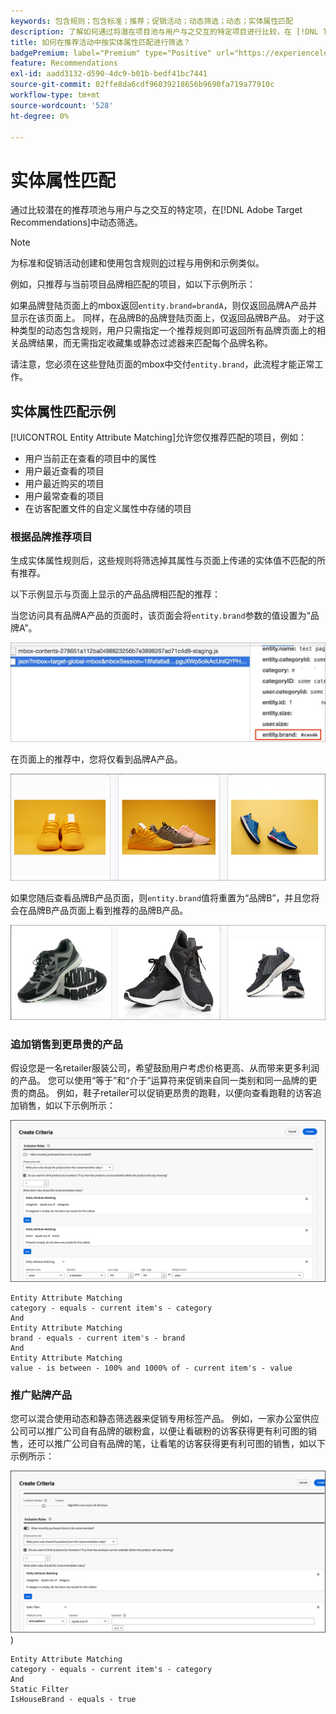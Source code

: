 ```yaml
---
keywords: 包含规则；包含标准；推荐；促销活动；动态筛选；动态；实体属性匹配
description: 了解如何通过将潜在项目池与用户与之交互的特定项目进行比较，在 [!DNL Target Recommendations] 中动态筛选。
title: 如何在推荐活动中按实体属性匹配进行筛选？
badgePremium: label="Premium" type="Positive" url="https://experienceleague.adobe.com/docs/target/using/introduction/intro.html?lang=en#premium newtab=true" tooltip="查看Target Premium中包含的内容。"
feature: Recommendations
exl-id: aadd3132-d590-4dc9-b01b-bedf41bc7441
source-git-commit: 02ffe8da6cdf96039218656b9690fa719a77910c
workflow-type: tm+mt
source-wordcount: '528'
ht-degree: 0%

---
```


# 实体属性匹配

通过比较潜在的推荐项池与用户与之交互的特定项，在[!DNL Adobe Target Recommendations]中动态筛选。

>[!NOTE]
>
>为标准和促销活动创建和使用包含规则[的](/help/main/c-recommendations/c-algorithms/use-dynamic-and-static-inclusion-rules.md)过程与用例和示例类似。

例如，只推荐与当前项目品牌相匹配的项目，如以下示例所示：

如果品牌登陆页面上的mbox返回`entity.brand=brandA`，则仅返回品牌A产品并显示在该页面上。 同样，在品牌B的品牌登陆页面上，仅返回品牌B产品。 对于这种类型的动态包含规则，用户只需指定一个推荐规则即可返回所有品牌页面上的相关品牌结果，而无需指定收藏集或静态过滤器来匹配每个品牌名称。

请注意，您必须在这些登陆页面的mbox中交付`entity.brand`，此流程才能正常工作。

## 实体属性匹配示例

[!UICONTROL Entity Attribute Matching]允许您仅推荐匹配的项目，例如：

* 用户当前正在查看的项目中的属性
* 用户最近查看的项目
* 用户最近购买的项目
* 用户最常查看的项目
* 在访客配置文件的自定义属性中存储的项目

### 根据品牌推荐项目

生成实体属性规则后，这些规则将筛选掉其属性与页面上传递的实体值不匹配的所有推荐。

以下示例显示与页面上显示的产品品牌相匹配的推荐：

当您访问具有品牌A产品的页面时，该页面会将`entity.brand`参数的值设置为“品牌A”。

![示例Target调用](/help/main/c-recommendations/c-algorithms/assets/example-target-call.png)

在页面上的推荐中，您将仅看到品牌A产品。

![品牌A推荐](/help/main/c-recommendations/c-algorithms/assets/brandA.png)

如果您随后查看品牌B产品页面，则`entity.brand`值将重置为“品牌B”，并且您将会在品牌B产品页面上看到推荐的品牌B产品。

![品牌B推荐](/help/main/c-recommendations/c-algorithms/assets/brandB.png)

### 追加销售到更昂贵的产品

假设您是一名retailer服装公司，希望鼓励用户考虑价格更高、从而带来更多利润的产品。 您可以使用“等于”和“介于”运算符来促销来自同一类别和同一品牌的更贵的商品。 例如，鞋子retailer可以促销更昂贵的跑鞋，以便向查看跑鞋的访客追加销售，如以下示例所示：

![追加销售](/help/main/c-recommendations/c-algorithms/assets/upsell-new.png)

```
Entity Attribute Matching
category - equals - current item's - category 
And 
Entity Attribute Matching
brand - equals - current item's - brand 
And 
Entity Attribute Matching
value - is between - 100% and 1000% of - current item's - value
```

### 推广贴牌产品

您可以混合使用动态和静态筛选器来促销专用标签产品。 例如，一家办公室供应公司可以推广公司自有品牌的碳粉盒，以便让看碳粉的访客获得更有利可图的销售，还可以推广公司自有品牌的笔，让看笔的访客获得更有利可图的销售，如以下示例所示：

![家庭品牌](/help/main/c-recommendations/c-algorithms/assets/housebrand-new.png)
)

```
Entity Attribute Matching
category - equals - current item's - category 
And
Static Filter
IsHouseBrand - equals - true
```
